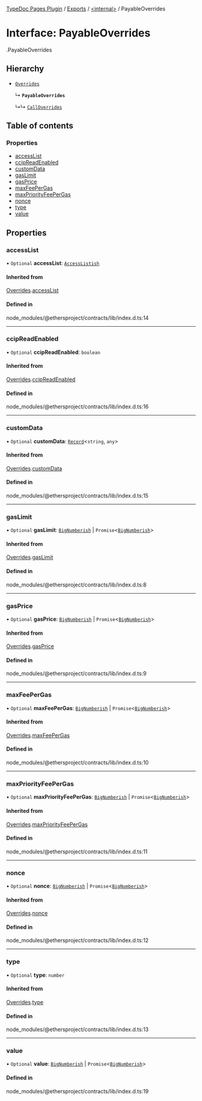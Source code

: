 [TypeDoc Pages Plugin](../README.md) / [Exports](../modules.md) / [<internal\>](../modules/internal_.md) / PayableOverrides

# Interface: PayableOverrides

[<internal>](../modules/internal_.md).PayableOverrides

## Hierarchy

- [`Overrides`](internal_.Overrides.md)

  ↳ **`PayableOverrides`**

  ↳↳ [`CallOverrides`](internal_.CallOverrides.md)

## Table of contents

### Properties

- [accessList](internal_.PayableOverrides.md#accesslist)
- [ccipReadEnabled](internal_.PayableOverrides.md#ccipreadenabled)
- [customData](internal_.PayableOverrides.md#customdata)
- [gasLimit](internal_.PayableOverrides.md#gaslimit)
- [gasPrice](internal_.PayableOverrides.md#gasprice)
- [maxFeePerGas](internal_.PayableOverrides.md#maxfeepergas)
- [maxPriorityFeePerGas](internal_.PayableOverrides.md#maxpriorityfeepergas)
- [nonce](internal_.PayableOverrides.md#nonce)
- [type](internal_.PayableOverrides.md#type)
- [value](internal_.PayableOverrides.md#value)

## Properties

### accessList

• `Optional` **accessList**: [`AccessListish`](../modules/internal_.md#accesslistish)

#### Inherited from

[Overrides](internal_.Overrides.md).[accessList](internal_.Overrides.md#accesslist)

#### Defined in

node_modules/@ethersproject/contracts/lib/index.d.ts:14

___

### ccipReadEnabled

• `Optional` **ccipReadEnabled**: `boolean`

#### Inherited from

[Overrides](internal_.Overrides.md).[ccipReadEnabled](internal_.Overrides.md#ccipreadenabled)

#### Defined in

node_modules/@ethersproject/contracts/lib/index.d.ts:16

___

### customData

• `Optional` **customData**: [`Record`](../modules/internal_.md#record)<`string`, `any`\>

#### Inherited from

[Overrides](internal_.Overrides.md).[customData](internal_.Overrides.md#customdata)

#### Defined in

node_modules/@ethersproject/contracts/lib/index.d.ts:15

___

### gasLimit

• `Optional` **gasLimit**: [`BigNumberish`](../modules/internal_.md#bignumberish) \| `Promise`<[`BigNumberish`](../modules/internal_.md#bignumberish)\>

#### Inherited from

[Overrides](internal_.Overrides.md).[gasLimit](internal_.Overrides.md#gaslimit)

#### Defined in

node_modules/@ethersproject/contracts/lib/index.d.ts:8

___

### gasPrice

• `Optional` **gasPrice**: [`BigNumberish`](../modules/internal_.md#bignumberish) \| `Promise`<[`BigNumberish`](../modules/internal_.md#bignumberish)\>

#### Inherited from

[Overrides](internal_.Overrides.md).[gasPrice](internal_.Overrides.md#gasprice)

#### Defined in

node_modules/@ethersproject/contracts/lib/index.d.ts:9

___

### maxFeePerGas

• `Optional` **maxFeePerGas**: [`BigNumberish`](../modules/internal_.md#bignumberish) \| `Promise`<[`BigNumberish`](../modules/internal_.md#bignumberish)\>

#### Inherited from

[Overrides](internal_.Overrides.md).[maxFeePerGas](internal_.Overrides.md#maxfeepergas)

#### Defined in

node_modules/@ethersproject/contracts/lib/index.d.ts:10

___

### maxPriorityFeePerGas

• `Optional` **maxPriorityFeePerGas**: [`BigNumberish`](../modules/internal_.md#bignumberish) \| `Promise`<[`BigNumberish`](../modules/internal_.md#bignumberish)\>

#### Inherited from

[Overrides](internal_.Overrides.md).[maxPriorityFeePerGas](internal_.Overrides.md#maxpriorityfeepergas)

#### Defined in

node_modules/@ethersproject/contracts/lib/index.d.ts:11

___

### nonce

• `Optional` **nonce**: [`BigNumberish`](../modules/internal_.md#bignumberish) \| `Promise`<[`BigNumberish`](../modules/internal_.md#bignumberish)\>

#### Inherited from

[Overrides](internal_.Overrides.md).[nonce](internal_.Overrides.md#nonce)

#### Defined in

node_modules/@ethersproject/contracts/lib/index.d.ts:12

___

### type

• `Optional` **type**: `number`

#### Inherited from

[Overrides](internal_.Overrides.md).[type](internal_.Overrides.md#type)

#### Defined in

node_modules/@ethersproject/contracts/lib/index.d.ts:13

___

### value

• `Optional` **value**: [`BigNumberish`](../modules/internal_.md#bignumberish) \| `Promise`<[`BigNumberish`](../modules/internal_.md#bignumberish)\>

#### Defined in

node_modules/@ethersproject/contracts/lib/index.d.ts:19
